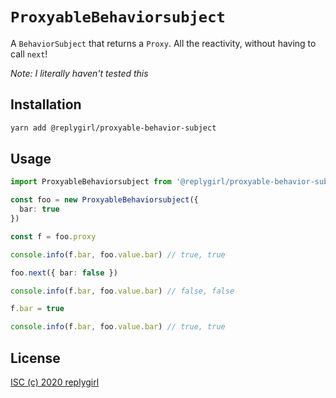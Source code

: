 # `ProxyableBehaviorsubject`

A `BehaviorSubject` that returns a `Proxy`. All the reactivity, without having to call `next`!

_Note: I literally haven't tested this_

## Installation

```bash
yarn add @replygirl/proxyable-behavior-subject
```

## Usage

```ts
import ProxyableBehaviorsubject from '@replygirl/proxyable-behavior-subject'

const foo = new ProxyableBehaviorsubject({
  bar: true
})

const f = foo.proxy

console.info(f.bar, foo.value.bar) // true, true

foo.next({ bar: false })

console.info(f.bar, foo.value.bar) // false, false

f.bar = true

console.info(f.bar, foo.value.bar) // true, true
```

## License

[ISC (c) 2020 replygirl](https://github.com/replygirl/proxyable-behavior-subject/blob/main/LICENSE.md)
